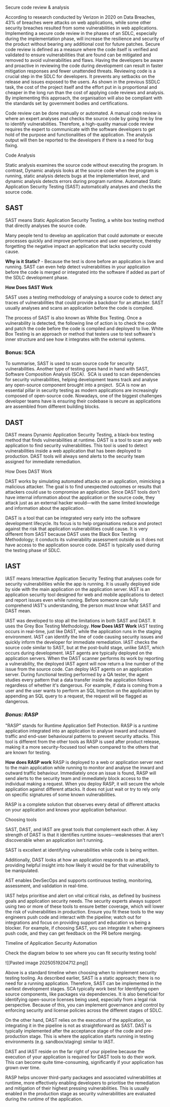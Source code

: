 Secure code review & analysis

According to research conducted by Verizon in 2020 on Data Breaches, 43% of breaches were attacks on web applications, while some other security breaches resulted from some vulnerabilities in web applications. Implementing a secure code review in the phases of an SDLC, especially during the implementation phase, will increase the resilience and security of the product without bearing any additional cost for future patches. Secure code review is defined as a measure where the code itself is verified and validated to ensure vulnerabilities that are found can be mitigated and removed to avoid vulnerabilities and flaws. Having the developers be aware and proactive in reviewing the code during development can result in faster mitigation responses and fewer unattended threats. Reviewing code is a crucial step in the SDLC for developers. It prevents any setbacks on the release and issues exposed to the users. As shown in the previous SSDLC task, the cost of the project itself and the effort put in is proportional and cheaper in the long run than the cost of applying code reviews and analysis. By implementing this approach, the organisation will also be compliant with the standards set by government bodies and certifications. 

Code review can be done manually or automated. A manual code review is where an expert analyses and checks the source code by going line by line to identify vulnerabilities. Therefore, a high-quality manual code review requires the expert to communicate with the software developers to get hold of the purpose and functionalities of the application. The analysis output will then be reported to the developers if there is a need for bug fixing.   

Code Analysis

Static analysis examines the source code without executing the program. In contrast, Dynamic analysis looks at the source code when the program is running, static analysis detects bugs at the implementation level, and dynamic analysis detects errors during program runtime. Automated Static Application Security Testing (SAST) automatically analyses and checks the source code. 

## SAST

SAST means Static Application Security Testing, a white box testing method that directly analyses the source code.

Many people tend to develop an application that could automate or execute processes quickly and improve performance and user experience, thereby forgetting the negative impact an application that lacks security could cause. 

**Why is it Static?** - Because the test is done before an application is live and running. SAST can even help detect vulnerabilities in your application before the code is merged or integrated into the software if added as part of the SDLC development phase.

**How Does SAST Work**

SAST uses a testing methodology of analysing a source code to detect any traces of vulnerabilities that could provide a backdoor for an attacker. SAST usually analyses and scans an application before the code is compiled.  

The process of SAST is also known as White Box Testing. Once a vulnerability is detected, the following line of action is to check the code and patch the code before the code is compiled and deployed to live. White Box Testing is an approach or method that testers use to test software's inner structure and see how it integrates with the external systems.

### Bonus: SCA

﻿To summarise, SAST is used to scan source code for security vulnerabilities. Another type of testing goes hand in hand with SAST, Software Composition Analysis (SCA). 
﻿
﻿SCA is used to scan dependencies for security vulnerabilities, helping development teams track and analyse any open-source component brought into a project.
﻿
﻿SCA is now an essential pillar in security testing as modern applications are increasingly composed of open-source code. Nowadays, one of the biggest challenges developer teams have is ensuring their codebase is secure as applications are assembled from different building blocks.   

## DAST

DAST means Dynamic Application Security Testing, a black-box testing method that finds vulnerabilities at runtime. DAST is a tool to scan any web application to find security vulnerabilities. This tool is used to detect vulnerabilities inside a web application that has been deployed to production. DAST tools will always send alerts to the security team assigned for immediate remediation.

How Does DAST Work

DAST works by simulating automated attacks on an application, mimicking a malicious attacker. The goal is to find unexpected outcomes or results that attackers could use to compromise an application. Since DAST tools don't have internal information about the application or the source code, they attack just as an external hacker would—with the same limited knowledge and information about the application.

DAST is a tool that can be integrated very early into the software development lifecycle. Its focus is to help organisations reduce and protect against the risk that application vulnerabilities could cause. It is very different from SAST because DAST uses the Black Box Testing Methodology; it conducts its vulnerability assessment outside as it does not have access to the application source code. DAST is typically used during the testing phase of SDLC.

## IAST

IAST means Interactive Application Security Testing that analyses code for security vulnerabilities while the app is running. It is usually deployed side by side with the main application on the application server. IAST is an application security tool designed for web and mobile applications to detect and report issues even while running. Before someone can fully comprehend IAST's understanding, the person must know what SAST and DAST mean.

IAST was developed to stop all the limitations in both SAST and DAST. It uses the Grey Box Testing Methodology. **How Does IAST Work** IAST testing occurs in real-time, just like DAST, while the application runs in the staging environment. IAST can identify the line of code causing security issues and quickly inform the developer for immediate remediation. IAST checks the source code similar to SAST, but at the post-build stage, unlike SAST, which occurs during development. IAST agents are typically deployed on the application servers. When the DAST scanner performs its work by reporting a vulnerability, the deployed IAST agent will now return a line number of the issue from the source code. Can deploy IAST agents on an application server. During functional testing performed by a QA tester, the agent studies every pattern that a data transfer inside the application follows regardless of whether it's dangerous. For example, if data is coming from a user and the user wants to perform an SQL Injection on the application by appending an SQL query to a request, the request will be flagged as dangerous.

### _Bonus: RASP_

"RASP" stands for Runtime Application Self Protection. RASP is a runtime application integrated into an application to analyse inward and outward traffic and end-user behavioural patterns to prevent security attacks. This tool is different from the other tools as RASP is used after product release, making it a more security-focused tool when compared to the others that are known for testing.

**How does RASP work** RASP is deployed to a web or application server next to the main application while running to monitor and analyse the inward and outward traffic behaviour. Immediately once an issue is found, RASP will send alerts to the security team and immediately block access to the individual making a request. When you deploy RASP, it will secure the whole application against different attacks. It does not just wait or try to rely only on specific signatures of some known vulnerabilities.

RASP is a complete solution that observes every detail of different attacks on your application and knows your application behaviour.

Choosing tools

SAST, DAST, and IAST are great tools that complement each other.
A key strength of DAST is that it identifies runtime issues—weaknesses that aren't discoverable when an application isn't running.

SAST is excellent at identifying vulnerabilities while code is being written.

Additionally, DAST looks at how an application responds to an attack, providing helpful insight into how likely it would be for that vulnerability to be manipulated.

AST enables DevSecOps and supports continuous testing, monitoring, assessment, and validation in real-time.

IAST helps prioritise and alert on vital critical risks, as defined by business goals and application security needs. The security experts always support using two or more of these tools to ensure better coverage, which will lower the risk of vulnerabilities in production. Ensure you fit these tools to the way engineers push code and interact with the pipeline; watch out for integrations and focus on providing support and education vs being a blocker. For example, if choosing SAST, you can integrate it when engineers push code, and they can get feedback on the PR before merging.

Timeline of Application Security Automation

Check the diagram below to see where you can fit security testing tools!

![[Pasted image 20250519204712.png]]

Above is a standard timeline when choosing when to implement security testing tooling.
As described earlier, SAST is a static approach; there is no need for a running application.
Therefore, SAST can be implemented in the earliest development stages.
SCA typically work best for Identifying open source components, like packages via dependencies. It is also beneficial for identifying open-source licenses being used, especially from a legal risk perspective. Because of this, you can implement governance and control by enforcing security and license policies across the different stages of SDLC.

On the other hand, DAST relies on the execution of the application, so integrating it in the pipeline is not as straightforward as SAST.
DAST is typically implemented after the acceptance stage of the code and pre-production stage. This is where the application starts running in testing environments (e.g. sandbox/staging) similar to IAST.

DAST and IAST reside on the far right of your pipeline because the execution of your application is required for DAST tools to do their work. This can become quite time-consuming, significantly if your application has grown over time.

RASP helps uncover third-party packages and associated vulnerabilities at runtime, more effectively enabling developers to prioritise the remediation and mitigation of their highest pressing vulnerabilities. This is usually enabled in the production stage as security vulnerabilities are evaluated during the runtime of the application.